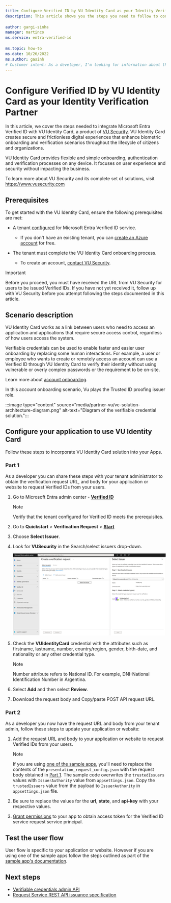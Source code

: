 ```yaml
---
title: Configure Verified ID by VU Identity Card as your Identity Verification Partner
description: This article shows you the steps you need to follow to configure VU Identity Card as your identity verification partner

author: gargi-sinha
manager: martinco
ms.service: entra-verified-id

ms.topic: how-to
ms.date: 10/26/2022
ms.author: gasinh
# Customer intent: As a developer, I'm looking for information about the open standards that are supported by Microsoft Entra Verified ID.
---
```


# Configure Verified ID by VU Identity Card as your Identity Verification Partner

In this article, we cover the steps needed to integrate Microsoft Entra Verified ID with VU Identity Card, a product of [VU Security](https://www.vusecurity.com/). VU Identity Card creates secure and frictionless digital experiences that enhance
biometric onboarding and verification scenarios throughout the lifecycle
of citizens and organizations.

VU Identity Card provides flexible and simple onboarding, authentication and
verification processes on any device. It focuses on user experience and
security without impacting the business.

To learn more about VU Security and its complete set of solutions, visit
<https://www.vusecurity.com>

## Prerequisites

To get started with the VU Identity Card, ensure the following prerequisites are met:

- A tenant [configured](./verifiable-credentials-configure-tenant.md)
  for Microsoft Entra Verified ID service.

  - If you don\'t have an existing tenant, you can [create an Azure
        account](https://azure.microsoft.com/free/?WT.mc_id=A261C142F)
        for free.

- The tenant must complete the VU Identity Card onboarding process.

  - To create an account, [contact VU Security](https://landings.vusecurity.com/microsoft-verifiable-credentials/).

>[!Important]
>Before you proceed, you must have received the URL from VU Security for users to be issued Verified IDs. If you have not yet received it, follow up with VU Security before you attempt following the steps documented in this article.

## Scenario description

VU Identity Card works as a link between users who need to access an application and applications that require secure access control, regardless of how users access the system.

Verifiable credentials can be used to enable faster and easier user onboarding by replacing some human interactions. For example, a user or employee who wants to create or remotely access an account can use a Verified ID through VU Identity Card to verify their identity without using vulnerable or overly complex passwords or the requirement to be on-site.

Learn more about [account onboarding](./plan-verification-solution.md#account-onboarding).

In this account onboarding scenario, Vu plays the Trusted ID proofing issuer role.

:::image type="content" source="media/partner-vu/vc-solution-architecture-diagram.png" alt-text="Diagram of the verifiable credential solution.":::

## Configure your application to use VU Identity Card

Follow these steps to incorporate VU Identity Card solution into your Apps.

### Part 1

As a developer you can share these steps with your tenant administrator to obtain the verification request URL, and body for your application or website to request Verified IDs from your users.

1. Go to Microsoft Entra admin center - [**Verified ID**](https://entra.microsoft.com/#view/Microsoft_AAD_DecentralizedIdentity/ResourceOverviewBlade)

   >[!NOTE]
   >Verify that the tenant configured for Verified ID meets the  prerequisites.

2. Go to **Quickstart** > **Verification Request** >
    [**Start**](https://entra.microsoft.com/#view/Microsoft_AAD_DecentralizedIdentity/QuickStartVerifierBlade)

3. Choose **Select Issuer**.

4. Look for **VUSecurity** in the Search/select issuers
   drop-down.

   [ ![Screenshot of the portal section used to choose issuers.](./media/partner-vu/select-issuers.png)](./media/partner-vu/select-issuers.png#lightbox)

5. Check the **VUIdentityCard** credential with the attributes
   such as firstname, lastname, number, country/region, gender, birth-date, and nationality or any other credential type.
   >[!NOTE]
   >Number attribute refers to National ID. For example, DNI-National Identification Number in Argentina.

6. Select **Add** and then select **Review**.

7. Download the request body and Copy/paste POST API request URL.

### Part 2

As a developer you now have the request URL and body from your tenant admin, follow these steps to update your application or website:

1. Add the request URL and body to your application or website to request Verified IDs from your users.
   >[!Note]
   >If you are using [one of the sample apps](https://aka.ms/vcsample), you'll need to replace the contents of the `presentation_request_config.json` with the request body obtained in [Part 1](#part-1). The sample code overwrites the `trustedIssuers` values with `IssuerAuthority` value from `appsettings.json`. Copy the `trustedIssuers` value from the payload to `IssuerAuthority` in `appsettings.json` file.

1. Be sure to replace the values for the **url**, **state**, and **api-key** with your respective values.

1. [Grant permissions](verifiable-credentials-configure-tenant.md#grant-permissions-to-get-access-tokens) to your app to obtain access token for the Verified ID service request service principal.

## Test the user flow

User flow is specific to your application or website. However if you are using one of the sample apps follow the steps outlined as part of the [sample app's documentation](https://aka.ms/vcsample).

## Next steps

- [Verifiable credentials admin API](admin-api.md)
- [Request Service REST API issuance specification](issuance-request-api.md)

